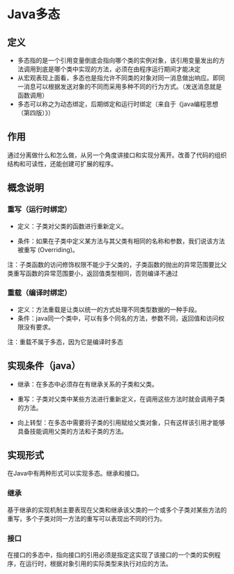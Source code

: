 # Java多态

## 定义

* 多态指的是一个引用变量倒底会指向哪个类的实例对象，该引用变量发出的方法调用到底是哪个类中实现的方法，必须在由程序运行期间才能决定
* 从宏观表现上面看，多态也是指允许不同类的对象对同一消息做出响应。即同一消息可以根据发送对象的不同而采用多种不同的行为方式。（发送消息就是函数调用）
* 多态可以称之为动态绑定，后期绑定和运行时绑定（来自于《java编程思想（第四版）》）

## 作用

通过分离做什么和怎么做，从另一个角度讲接口和实现分离开。改善了代码的组织结构和可读性，还能创建可扩展的程序。

## 概念说明

### 重写（运行时绑定）

* 定义：子类对父类的函数进行重新定义。

* 条件：如果在子类中定义某方法与其父类有相同的名称和参数，我们说该方法被重写 \(Overriding\)。

注：子类函数的访问修饰权限不能少于父类的，子类函数的抛出的异常范围要比父类重写函数的异常范围要小，返回值类型相同，否则编译不通过

### 重载（编译时绑定）

* 定义：方法重载是让类以统一的方式处理不同类型数据的一种手段。
* 条件：java同一个类中，可以有多个同名的方法，参数不同，返回值和访问权限没有要求。

注：重载不属于多态，因为它是编译时多态

## 实现条件（java）

* 继承：在多态中必须存在有继承关系的子类和父类。

* 重写：子类对父类中某些方法进行重新定义，在调用这些方法时就会调用子类的方法。

* 向上转型：在多态中需要将子类的引用赋给父类对象，只有这样该引用才能够具备技能调用父类的方法和子类的方法。

## 实现形式

在Java中有两种形式可以实现多态。继承和接口。

### 继承

基于继承的实现机制主要表现在父类和继承该父类的一个或多个子类对某些方法的重写，多个子类对同一方法的重写可以表现出不同的行为。

### 接口

在接口的多态中，指向接口的引用必须是指定这实现了该接口的一个类的实例程序，在运行时，根据对象引用的实际类型来执行对应的方法。

## 

## 



